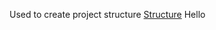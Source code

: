 Used to create project structure <a href="https://python-forum.io/Thread-PyGame-Structure-and-Organizing-part-8"> Structure</a>
Hello
